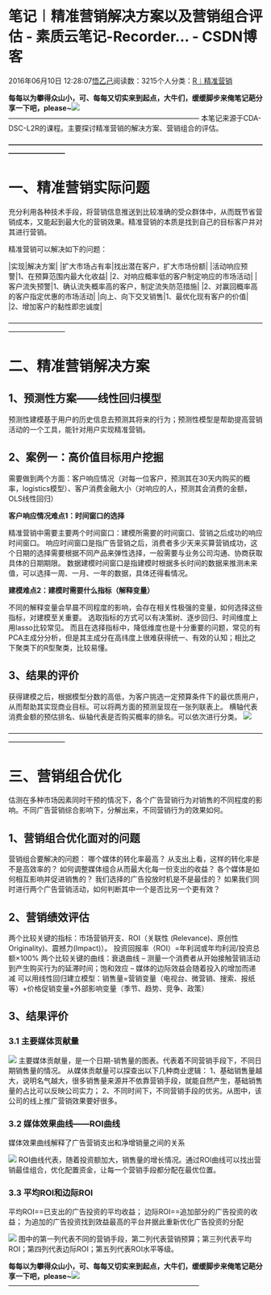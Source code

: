 
# 笔记︱精准营销解决方案以及营销组合评估 - 素质云笔记-Recorder... - CSDN博客

2016年06月10日 12:28:07[悟乙己](https://me.csdn.net/sinat_26917383)阅读数：3215个人分类：[R︱精准营销																](https://blog.csdn.net/sinat_26917383/article/category/6093521)




**每每以为攀得众山小，可、每每又切实来到起点，大牛们，缓缓脚步来俺笔记葩分享一下吧，please~**![](https://img-blog.csdn.net/20161213101203247)
———————————————————————————
本笔记来源于CDA-DSC-L2R的课程。主要探讨精准营销的解决方案、营销组合的评估。

**————————————————————————————————————————————**

# 一、精准营销实际问题

充分利用各种技术手段，将营销信息推送到比较准确的受众群体中，从而既节省营销成本，又能起到最大化的营销效果。精准营销的本质是找到自己的目标客户并对其进行营销。

精准营销可以解决如下的问题：

|实现|解决方案|
|扩大市场占有率|找出潜在客户，扩大市场份额|
|活动响应预警|1、在预算范围内最大化收益|
|2、对响应概率低的客户制定响应的市场活动|
|客户流失预警|1、确认流失概率高的客户，制定流失防范措施|
|2、对赢回概率高的客户指定优惠的市场活动|
|向上、向下交叉销售|1、最优化现有客户的价值|
|2、增加客户的黏性即忠诚度|

————————————————————————————————————————————


# 二、精准营销解决方案



## 1、预测性方案——线性回归模型

预测性建模基于用户的历史信息去预测其将来的行为；预测性模型是帮助提高营销活动的一个工具，能针对用户实现精准营销。


## 2、案例一：高价值目标用户挖掘

需要做到两个方面：客户响应情况（对每一位客户，预测其在30天内购买的概率，logistics模型）、客户消费金融大小（对响应的人，预测其会消费的金额，OLS线性回归）

**客户响应情况难点1：时间窗口的选择**

精准营销中需要主要两个时间窗口：建模所需要的时间窗口、营销之后成功的响应时间窗口。
响应时间窗口是指广告营销之后，消费者多少天来买算营销成功，这个日期的选择需要根据不同产品来弹性选择，一般需要与业务公司沟通、协商获取具体的日期期限。
数据建模时间窗口是指建模时根据多长时间的数据来推测未来值，可以选择一周、一月、一年的数据，具体还得看情况。

**建模难点2：建模时需要什么指标（解释变量）**

不同的解释变量会早晨不同程度的影响，会存在相关性极强的变量，如何选择这些指标，对建模至关重要。
选取指标的方式可以有决策树、逐步回归、时间维度上用lasso比较常见。
而且在选择指标中，降低维度也是十分重要的问题，常见的有PCA主成分分析，但是其主成分在高纬度上很难获得统一、有效的认知；相比之下聚类下的R型聚类，比较易懂。

## 3、结果的评价

获得建模之后，根据模型分数的高低，为客户挑选一定预算条件下的最优质用户，从而帮助其实现商业目标。可以将两方面的预测呈现在一张列联表上。
横轴代表消费金额的预估排名、纵轴代表是否购买概率的排名。可以依次进行分类。
![](https://img-blog.csdn.net/20160610130835308)

————————————————————————————————————————————


# 三、营销组合优化

估测在多种市场因素同时干预的情况下，各个广告营销行为对销售的不同程度的影响。不同广告营销综合影响下，分解出来，不同营销行为的效果如何。


## 1、营销组合优化面对的问题

营销组合要解决的问题：
哪个媒体的转化率最高？
从支出上看，这样的转化率是不是高效率的？
如何调整媒体组合从而最大化每一份支出的收益？
各个媒体是如何相互影响并促进销售的？
我们选择的广告投放时机是不是最佳的？
如果我们同时进行两个广告营销活动，如何判断其中一个是否比另一个更有效？

## 2、营销绩效评估

两个比较关键的指标：市场营销开支、ROI（关联性 (Relevance)、原创性Originality)、震撼力(Impact)）。
投资回报率（ROI）=年利润或年均利润/投资总额×100%
两个比较关键的曲线：衰退曲线 – 测量一个消费者从开始接触营销活动到产生购买行为的延滞时间；饱和效应 – 媒体的边际效益会随着投入的增加而递减
可以用线性回归建立模型：销售量=营销变量（电视台、微营销、搜索、报纸等）+价格促销变量+外部影响变量（季节、趋势、竞争、政策）

## 3、结果评价

### 3.1 主要媒体贡献量

![](https://img-blog.csdn.net/20160610131358818)
主要媒体贡献量，是一个日期-销售量的图表。代表着不同营销手段下，不同日期销售量的情况。
从媒体贡献量可以探查出以下几种商业逻辑：
1、基础销售量越大，说明名气越大，很多销售量来源并不依靠营销手段，就能自然产生，基础销售量的占比可以反映公司实力；
2、不同时间下，不同营销手段的优劣。从图中，该公司的线上推广营销效果要好很多。


### 3.2 媒体效果曲线——ROI曲线

媒体效果曲线解释了广告营销支出和净增销量之间的关系

![](https://img-blog.csdn.net/20160610131101763)
ROI曲线代表，随着投资额加大，销售量的增长情况。通过ROI曲线可以找出营销最佳组合，优化配置资金，让每一个营销手段都分配在最优位置。

### 3.3 平均ROI和边际ROI

平均ROI==已支出的广告投资的平均收益；
边际ROI==追加部分的广告投资的收益；
为追加的广告投资找到效益最高的平台并据此重新优化广告投资的分配

![](https://img-blog.csdn.net/20160610132106565)
图中的第一列代表不同的营销手段，第二列代表营销预算；第三列代表平均ROI；第四列代表边际ROI；第五列代表ROI水平等级。


**每每以为攀得众山小，可、每每又切实来到起点，大牛们，缓缓脚步来俺笔记葩分享一下吧，please~**![](https://img-blog.csdn.net/20161213101203247)
———————————————————————————



